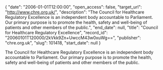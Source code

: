 {
  "date": "2006-01-01T12:00:00", 
  "open_access": false, 
  "target_url": "http://www.chre.org.uk/", 
  "description": "The Council for Healthcare Regulatory Excellence is an independent body accountable to Parliament. Our primary purpose is to promote the health, safety and well-being of patients and other members of the public.", 
  "end_date": null, 
  "title": "Council for Healthcare Regulatory Excellence", 
  "record_id": "20060101T120000/2kVkk9Zn+UwccM43w0xuWg==", 
  "publisher": "chre.org.uk", 
  "slug": 101418, 
  "start_date": null
}

The Council for Healthcare Regulatory Excellence is an independent body accountable to Parliament. Our primary purpose is to promote the health, safety and well-being of patients and other members of the public.